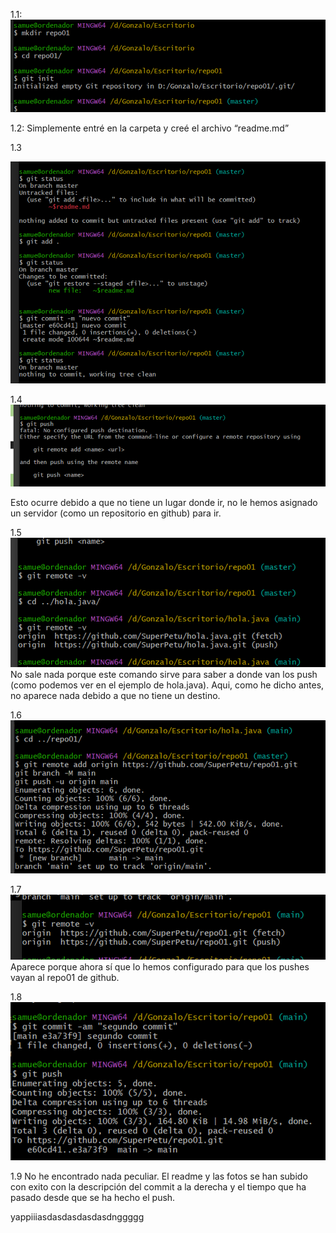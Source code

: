 1.1: 
![alt text](./image.png)

1.2: 
Simplemente entré en la carpeta y creé el archivo “readme.md”

1.3
 
![alt text](./image-1.png)


1.4
 ![alt text](./image-2.png)

Esto ocurre debido a que no tiene un lugar donde ir, no le hemos asignado un servidor (como un repositorio en github) para ir.

1.5
 ![alt text](./image-3.png)
No sale nada porque este comando sirve para saber a donde van los push (como podemos ver en el ejemplo de hola.java). Aqui, como he dicho antes, no aparece nada debido a que no tiene un destino.

1.6
 ![alt text](./image-4.png)

1.7
 ![alt text](./image-5.png)
Aparece porque ahora sí que lo hemos configurado para que los pushes vayan al repo01 de github.

1.8
 ![alt text](./image-6.png)

1.9
No he encontrado nada peculiar. El readme y las fotos se han subido con exito con la descripción del commit a la derecha y el tiempo que ha pasado desde que se ha hecho el push.

yappiiiasdasdasdasdasdnggggg